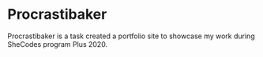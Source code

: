 # Procrastibaker
Procrastibaker is a task created a portfolio site to showcase my work during SheCodes program Plus 2020.
